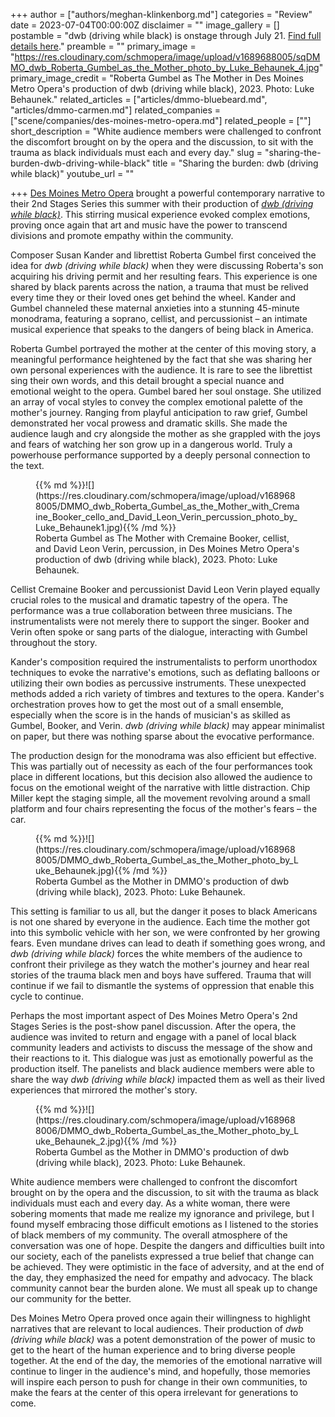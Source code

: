 +++
author = ["authors/meghan-klinkenborg.md"]
categories = "Review"
date = 2023-07-04T00:00:00Z
disclaimer = ""
image_gallery = []
postamble = "dwb (driving while black) is onstage through July 21. [Find full details here](https://desmoinesmetroopera.org/productions/dwb/)."
preamble = ""
primary_image = "https://res.cloudinary.com/schmopera/image/upload/v1689688005/sqDMMO_dwb_Roberta_Gumbel_as_the_Mother_photo_by_Luke_Behaunek_4.jpg"
primary_image_credit = "Roberta Gumbel as The Mother in Des Moines Metro Opera's production of dwb (driving while black), 2023. Photo: Luke Behaunek."
related_articles = ["articles/dmmo-bluebeard.md", "articles/dmmo-carmen.md"]
related_companies = ["scene/companies/des-moines-metro-opera.md"]
related_people = [""]
short_description = "White audience members were challenged to confront the discomfort brought on by the opera and the discussion, to sit with the trauma as black individuals must each and every day."
slug = "sharing-the-burden-dwb-driving-while-black"
title = "Sharing the burden: dwb (driving while black)"
youtube_url = ""

+++
[Des Moines Metro Opera](/scene/companies/des-moines-metro-opera/) brought a powerful contemporary narrative to their 2nd Stages Series this summer with their production of [_dwb (driving while black)_](https://desmoinesmetroopera.org/productions/dwb/). This stirring musical experience evoked complex emotions, proving once again that art and music have the power to transcend divisions and promote empathy within the community.

Composer Susan Kander and librettist Roberta Gumbel first conceived the idea for _dwb (driving while black)_ when they were discussing Roberta's son acquiring his driving permit and her resulting fears. This experience is one shared by black parents across the nation, a trauma that must be relived every time they or their loved ones get behind the wheel. Kander and Gumbel channeled these maternal anxieties into a stunning 45-minute monodrama, featuring a soprano, cellist, and percussionist – an intimate musical experience that speaks to the dangers of being black in America.

Roberta Gumbel portrayed the mother at the center of this moving story, a meaningful performance heightened by the fact that she was sharing her own personal experiences with the audience. It is rare to see the librettist sing their own words, and this detail brought a special nuance and emotional weight to the opera. Gumbel bared her soul onstage. She utilized an array of vocal styles to convey the complex emotional palette of the mother's journey. Ranging from playful anticipation to raw grief, Gumbel demonstrated her vocal prowess and dramatic skills. She made the audience laugh and cry alongside the mother as she grappled with the joys and fears of watching her son grow up in a dangerous world. Truly a powerhouse performance supported by a deeply personal connection to the text.

<figure data-type="image">{{% md %}}![](https://res.cloudinary.com/schmopera/image/upload/v1689688005/DMMO_dwb_Roberta_Gumbel_as_the_Mother_with_Cremaine_Booker_cello_and_David_Leon_Verin_percussion_photo_by_Luke_Behaunek1.jpg){{% /md %}}

<figcaption>Roberta Gumbel as The Mother with Cremaine Booker, cellist, and David Leon Verin, percussion, in Des Moines Metro Opera's production of dwb (driving while black), 2023. Photo: Luke Behaunek.</figcaption>  
</figure>

Cellist Cremaine Booker and percussionist David Leon Verin played equally crucial roles to the musical and dramatic tapestry of the opera. The performance was a true collaboration between three musicians. The instrumentalists were not merely there to support the singer. Booker and Verin often spoke or sang parts of the dialogue, interacting with Gumbel throughout the story. 

Kander's composition required the instrumentalists to perform unorthodox techniques to evoke the narrative's emotions, such as deflating balloons or utilizing their own bodies as percussive instruments. These unexpected methods added a rich variety of timbres and textures to the opera. Kander's orchestration proves how to get the most out of a small ensemble, especially when the score is in the hands of musician's as skilled as Gumbel, Booker, and Verin. _dwb (driving while black)_ may appear minimalist on paper, but there was nothing sparse about the evocative performance. 

The production design for the monodrama was also efficient but effective. This was partially out of necessity as each of the four performances took place in different locations, but this decision also allowed the audience to focus on the emotional weight of the narrative with little distraction. Chip Miller kept the staging simple, all the movement revolving around a small platform and four chairs representing the focus of the mother's fears – the car.

<figure data-type="image">{{% md %}}![](https://res.cloudinary.com/schmopera/image/upload/v1689688005/DMMO_dwb_Roberta_Gumbel_as_the_Mother_photo_by_Luke_Behaunek.jpg){{% /md %}}

<figcaption>Roberta Gumbel as the Mother in DMMO's production of dwb (driving while black), 2023. Photo: Luke Behaunek.</figcaption>  
</figure>

This setting is familiar to us all, but the danger it poses to black Americans is not one shared by everyone in the audience. Each time the mother got into this symbolic vehicle with her son, we were confronted by her growing fears. Even mundane drives can lead to death if something goes wrong, and _dwb (driving while black)_ forces the white members of the audience to confront their privilege as they watch the mother's journey and hear real stories of the trauma black men and boys have suffered. Trauma that will continue if we fail to dismantle the systems of oppression that enable this cycle to continue. 

Perhaps the most important aspect of Des Moines Metro Opera's 2nd Stages Series is the post-show panel discussion. After the opera, the audience was invited to return and engage with a panel of local black community leaders and activists to discuss the message of the show and their reactions to it. This dialogue was just as emotionally powerful as the production itself. The panelists and black audience members were able to share the way _dwb (driving while black)_ impacted them as well as their lived experiences that mirrored the mother's story.

<figure data-type="image">{{% md %}}![](https://res.cloudinary.com/schmopera/image/upload/v1689688006/DMMO_dwb_Roberta_Gumbel_as_the_Mother_photo_by_Luke_Behaunek_2.jpg){{% /md %}}

<figcaption>Roberta Gumbel as the Mother in DMMO's production of dwb (driving while black), 2023. Photo: Luke Behaunek.</figcaption>
</figure>

White audience members were challenged to confront the discomfort brought on by the opera and the discussion, to sit with the trauma as black individuals must each and every day. As a white woman, there were sobering moments that made me realize my ignorance and privilege, but I found myself embracing those difficult emotions as I listened to the stories of black members of my community. The overall atmosphere of the conversation was one of hope. Despite the dangers and difficulties built into our society, each of the panelists expressed a true belief that change can be achieved. They were optimistic in the face of adversity, and at the end of the day, they emphasized the need for empathy and advocacy. The black community cannot bear the burden alone. We must all speak up to change our community for the better.

Des Moines Metro Opera proved once again their willingness to highlight narratives that are relevant to local audiences. Their production of _dwb (driving while black)_ was a potent demonstration of the power of music to get to the heart of the human experience and to bring diverse people together. At the end of the day, the memories of the emotional narrative will continue to linger in the audience's mind, and hopefully, those memories will inspire each person to push for change in their own communities, to make the fears at the center of this opera irrelevant for generations to come.
